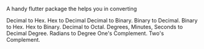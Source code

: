 A handy flutter package the helps you in converting

Decimal to Hex.
Hex to Decimal
Decimal to Binary.
Binary to Decimal.
Binary to Hex.
Hex to Binary.
Decimal to Octal.
Degrees, Minutes, Seconds to Decimal Degree.
Radians to Degree
One's Complement.
Two's Complement.
